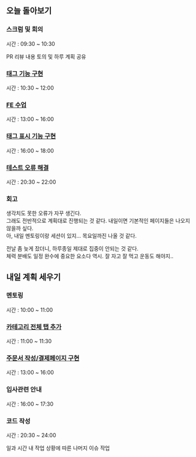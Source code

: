 ## 오늘 돌아보기

### 스크럼 및 회의

시간 : 09:30 ~ 10:30

PR 리뷰 내용 토의 및 하루 계획 공유

### [태그 기능 구현](https://github.com/woowa-techcamp-2021/store-3/pull/149)

시간 : 10:30 ~ 12:00

### [FE 수업](https://gist.github.com/jjunyjjuny/acbeeb8b1cc2aeb49f6e3d7bf4209be5)

시간 : 13:00 ~ 16:00

### [태그 표시 기능 구현](https://github.com/woowa-techcamp-2021/store-3/pull/156)

시간 : 16:00 ~ 18:00

### [테스트 오류 해결](https://github.com/woowa-techcamp-2021/store-3/pull/161)

시간 : 20:30 ~ 22:00

### 회고

생각치도 못한 오류가 자꾸 생긴다.  
그래도 전반적으로 계획대로 진행되는 것 같다. 내일이면 기본적인 페이지들은 나오지 않을까 싶다.  
아, 내일 멘토링이랑 세션이 있지... 목요일까진 나올 것 같다.  

전날 좀 늦게 잤더니, 하루종일 제대로 집중이 안되는 것 같다.  
체력 분배도 일정 완수에 중요한 요소다 역시. 잘 자고 잘 먹고 운동도 해야지..

## 내일 계획 세우기

### 멘토링

시간 : 10:00 ~ 11:00

### [카테고리 전체 탭 추가](https://github.com/woowa-techcamp-2021/store-3/issues/151)

시간 : 11:00 ~ 11:30

### [주문서 작성/결제페이지 구현](https://github.com/woowa-techcamp-2021/store-3/issues/123)

시간 : 13:00 ~ 16:00

### 입사관련 안내

시간 : 16:00 ~ 17:30

### 코드 작성

시간 : 20:30 ~ 24:00

일과 시간 내 작업 상황에 따른 나머지 이슈 작업
